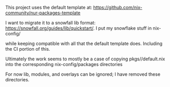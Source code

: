 This project uses the default template at: https://github.com/nix-community/nur-packages-template

I want to migrate it to a snowfall lib format: https://snowfall.org/guides/lib/quickstart/. I put my snowflake stuff in nix-config/

while keeping compatible with all that the default template does. Including the CI portion of this.

Ultimately the work seems to mostly be a case of copying pkgs/<pkg name>/default.nix into the corresponding nix-config/packages directories

For now lib, modules, and overlays can be ignored; I have removed these directories.
